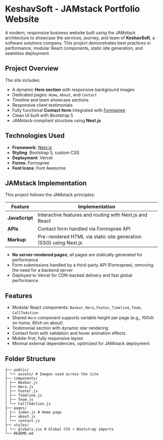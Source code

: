 # KeshavSoft - JAMstack Portfolio Website

A modern, responsive business website built using the JAMstack architecture to showcase the services, journey, and team of **KeshavSoft**, a software solutions company. This project demonstrates best practices in performance, modular React components, static site generation, and seamless deployment.

## Project Overview

The site includes:

- A dynamic **Hero section** with responsive background images
- Dedicated pages: `Home`, `About`, and `Contact`
- Timeline and team showcase sections
- Responsive client testimonials
- Fully functional **Contact form** integrated with [Formspree](https://formspree.io)
- Clean UI built with Bootstrap 5
- JAMstack-compliant structure using **Next.js**

## Technologies Used

- **Framework**: [Next.js](https://nextjs.org/)
- **Styling**: Bootstrap 5, custom CSS
- **Deployment**: Vercel
- **Forms**: Formspree
- **Font Icons**: Font Awesome

## JAMstack Implementation

This project follows the JAMstack principles:

| Feature               | Implementation |
|-----------------------|----------------|
| **JavaScript**        | Interactive features and routing with Next.js and React |
| **APIs**              | Contact form handled via Formspree API |
| **Markup**            | Pre-rendered HTML via static site generation (SSG) using Next.js |

- **No server-rendered pages**; all pages are statically generated for performance
- Form submissions handled by a third-party API (Formspree), removing the need for a backend server
- Deployed to Vercel for CDN-backed delivery and fast global performance

## Features

- Modular React components: `Navbar`, `Hero`, `Footer`, `Timeline`, `Team`, `CallToAction`
- Shared `Hero` component supports variable height per page (e.g., 100vh on home, 80vh on about)
- Testimonial section with dynamic star rendering
- Contact form with validation and hover animation effects
- Mobile-first, fully responsive layout
- Minimal external dependencies, optimized for JAMstack deployment

## Folder Structure
```
├── public/
│ └── assets/ # Images used across the site
├── components/
│ ├── Navbar.js
│ ├── Hero.js
│ ├── Footer.js
│ ├── Timeline.js
│ ├── Team.js
│ └── CallToAction.js
├── pages/
│ ├── index.js # Home page
│ ├── about.js
│ └── contact.js
├── styles/
│ └── globals.css # Global CSS + Bootstrap imports
└── README.md
```
